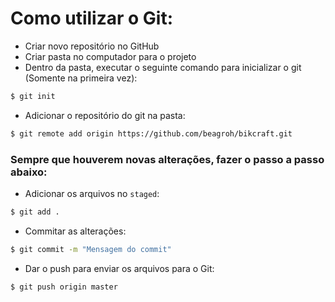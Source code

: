 # Como utilizar o Git:

- Criar novo repositório no GitHub
- Criar pasta no computador para o projeto
- Dentro da pasta, executar o seguinte comando para inicializar o git (Somente na primeira vez):
```bash
$ git init
```
- Adicionar o repositório do git na pasta:
```bash
$ git remote add origin https://github.com/beagroh/bikcraft.git
```
### Sempre que houverem novas alterações, fazer o passo a passo abaixo:
- Adicionar os arquivos no `staged`:
```bash
$ git add .
```
- Commitar as alterações:
```bash
$ git commit -m "Mensagem do commit"
```
- Dar o push para enviar os arquivos para o Git:
```bash
$ git push origin master
```